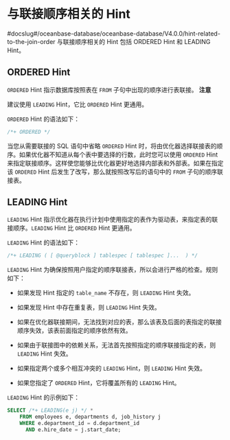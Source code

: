 与联接顺序相关的 Hint 
==================================
#docslug#/oceanbase-database/oceanbase-database/V4.0.0/hint-related-to-the-join-order
与联接顺序相关的 Hint 包括 ORDERED Hint 和 LEADING Hint。

ORDERED Hint 
-----------------------------

`ORDERED` Hint 指示数据库按照表在 `FROM` 子句中出现的顺序进行表联接。
**注意**



建议使用 `LEADING` Hint，它比 `ORDERED` Hint 更通用。

`ORDERED` Hint 的语法如下：

```sql
/*+ ORDERED */
```



当您从需要联接的 SQL 语句中省略 `ORDERED` Hint 时，将由优化器选择联接表的顺序。如果优化器不知道从每个表中要选择的行数，此时您可以使用 `ORDERED` Hint 来指定联接顺序。这样使您能够比优化器更好地选择内部表和外部表。如果在指定该 `ORDERED` Hint 后发生了改写，那么就按照改写后的语句中的 `FROM` 子句的顺序联接表。

LEADING Hint 
---------------------

`LEADING` Hint 指示优化器在执行计划中使用指定的表作为驱动表，来指定表的联接顺序。`LEADING` Hint 比 `ORDERED` Hint 更通用。

`LEADING` Hint 的语法如下：

```sql
/*+ LEADING ( [ @queryblock ] tablespec [ tablespec ]...  ) */
```



`LEADING` Hint 为确保按照用户指定的顺序联接表，所以会进行严格的检查。规则如下：

* 如果发现 Hint 指定的 `table_name` 不存在，则 `LEADING` Hint 失效。




<!-- -->

* 如果发现 Hint 中存在重复表，则 `LEADING` Hint 失效。




<!-- -->

* 如果在优化器联接期间，无法找到对应的表，那么该表及后面的表指定的联接顺序失效，该表前面指定的顺序依然有效。




<!-- -->

* 如果由于联接图中的依赖关系，无法首先按照指定的顺序联接指定的表，则 `LEADING` Hint 失效。

  




<!-- -->

* 如果指定两个或多个相互冲突的 `LEADING` Hint，则 `LEADING` Hint 失效。




<!-- -->

* 如果您指定了 `ORDERED` Hint，它将覆盖所有的 `LEADING` Hint。

  




`LEADING` Hint 的示例如下：

```sql
SELECT /*+ LEADING(e j) */ *
    FROM employees e, departments d, job_history j
    WHERE e.department_id = d.department_id
      AND e.hire_date = j.start_date;
```


